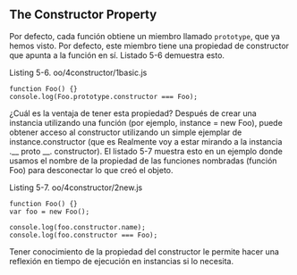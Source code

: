 ## The Constructor Property

Por defecto, cada función obtiene un miembro llamado `prototype`,
que ya hemos visto. Por defecto, este miembro
tiene una propiedad de constructor que apunta a la función en sí.
Listado 5-6 demuestra esto.

Listing 5-6. oo/4constructor/1basic.js
```
function Foo() {}
console.log(Foo.prototype.constructor === Foo);
```

¿Cuál es la ventaja de tener esta propiedad? Después de
crear una instancia utilizando una función (por ejemplo,
instance = new Foo), puede obtener acceso al constructor
utilizando un simple ejemplar de instance.constructor (que es
Realmente voy a estar mirando a la instancia .__ proto __. constructor).
El listado 5-7 muestra esto en un ejemplo donde usamos
el nombre de la propiedad de las funciones nombradas (función Foo)
para desconectar lo que creó el objeto.

Listing 5-7. oo/4constructor/2new.js

```
function Foo() {}
var foo = new Foo();

console.log(foo.constructor.name);
console.log(foo.constructor === Foo);
```

Tener conocimiento de la propiedad del constructor le
permite hacer una reflexión en tiempo de ejecución en instancias si lo necesita.

